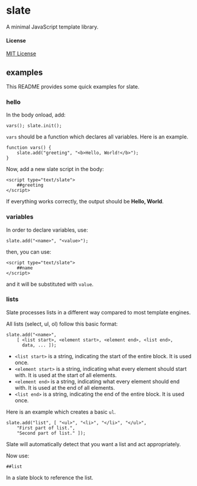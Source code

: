 slate
=====

A minimal JavaScript template library.

#### License

[MIT License](http://www.opensource.org/licenses/mit-license.php)

## examples

This README provides some quick examples for slate. 

### hello

In the body onload, add:

    vars(); slate.init();

`vars` should be a function which declares all variables. Here is an example.

    function vars() {
        slate.add("greeting", "<b>Hello, World!</b>");
    }

Now, add a new slate script in the body:

    <script type="text/slate">
        ##greeting
    </script>

If everything works correctly, the output should be __Hello, World__.

### variables

In order to declare variables, use:

    slate.add("<name>", "<value>");

then, you can use:

    <script type="text/slate">
        ##name
    </script>

and it will be substituted with `value`.

### lists

Slate processes lists in a different way compared to most template engines.

All lists (select, ul, ol) follow this basic format:

    slate.add("<name>", 
        [ <list start>, <element start>, <element end>, <list end>,
          data, ... ]);

* `<list start>` is a string, indicating the start of the entire block. It is used once.
* `<element start>` is a string, indicating what every element should start with. It is used at the start of all elements.
* `<element end>` is a string, indicating what every element should end with. It is used at the end of all elements.
* `<list end>` is a string, indicating the end of the entire block. It is used once.

Here is an example which creates a basic `ul`.

	slate.add("list", [ "<ul>", "<li>", "</li>", "</ul>",
		"First part of list.",
		"Second part of list." ]);


Slate will automatically detect that you want a list and act appropriately.

Now use:

    ##list

In a slate block to reference the list.
